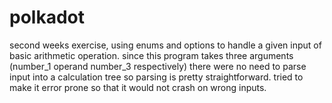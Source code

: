 # polkadot

second weeks exercise, using enums and options to handle a given input of basic arithmetic operation.
since this program takes three arguments (number_1 operand number_3 respectively) there were no need to parse
input into a calculation tree so parsing is pretty straightforward. tried to make it error prone so that it would not crash
on wrong inputs.